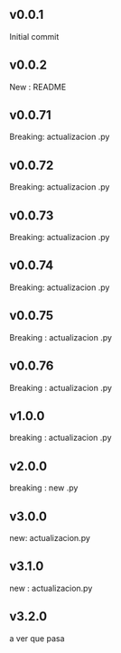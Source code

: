 
## v0.0.1

Initial commit

## v0.0.2

New : README
## v0.0.71

Breaking: actualizacion .py


## v0.0.72

Breaking: actualizacion .py


## v0.0.73

Breaking: actualizacion .py


## v0.0.74

Breaking: actualizacion .py


## v0.0.75

Breaking : actualizacion .py


## v0.0.76

Breaking : actualizacion .py


## v1.0.0

breaking : actualizacion .py


## v2.0.0

breaking : new .py


## v3.0.0

new: actualizacion.py


## v3.1.0

new : actualizacion.py


## v3.2.0

a ver que pasa

